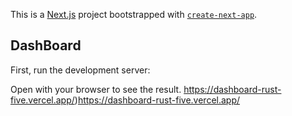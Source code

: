 This is a [Next.js](https://nextjs.org/) project bootstrapped with [`create-next-app`](https://github.com/vercel/next.js/tree/canary/packages/create-next-app).

## DashBoard

First, run the development server:

Open with your browser to see the result. https://dashboard-rust-five.vercel.app/)https://dashboard-rust-five.vercel.app/


